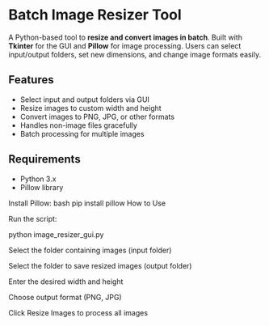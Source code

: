 # Batch Image Resizer Tool

A Python-based tool to **resize and convert images in batch**. Built with **Tkinter** for the GUI and **Pillow** for image processing. Users can select input/output folders, set new dimensions, and change image formats easily.

## Features
- Select input and output folders via GUI
- Resize images to custom width and height
- Convert images to PNG, JPG, or other formats
- Handles non-image files gracefully
- Batch processing for multiple images

## Requirements
- Python 3.x
- Pillow library

Install Pillow:
bash
pip install pillow
How to Use

Run the script:

python image_resizer_gui.py


Select the folder containing images (input folder)

Select the folder to save resized images (output folder)

Enter the desired width and height

Choose output format (PNG, JPG)

Click Resize Images to process all images
